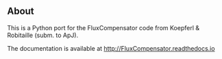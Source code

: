 About
-----

This is a Python port for the FluxCompensator code from Koepferl & Robitaille (subm. to ApJ). 

The documentation is available at http://FluxCompensator.readthedocs.io
